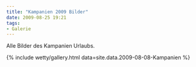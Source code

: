 ```yaml
---
title: "Kampanien 2009 Bilder"
date: 2009-08-25 19:21
tags:
- Galerie
---
```

Alle Bilder des Kampanien Urlaubs.

<!--more-->

{% include wetty/gallery.html data=site.data.2009-08-08-Kampanien %}


